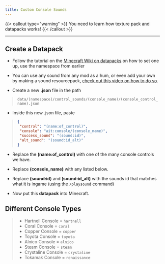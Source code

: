 ```yaml
---
title: Custom Console Sounds
---
```


{{< callout type="warning" >}}
  You need to learn how texture pack and datapacks works!
{{< /callout >}}

---

## Create a Datapack
- Follow the tutorial on the [Minecraft Wiki on datapacks](https://minecraft.wiki/w/Data_pack) on how to set one up, use the namespace from earlier

- You can use any sound from any mod as a hum, or even add your own by making a sound resourcepack, [check out this video on how to do so](https://youtu.be/igZQdEoxcQk?si=nlVLIUNUJxXHxu2u).

- Create a new **.json** file in the path

> `data/(namespace)/control_sounds/(console_name)/(console_control_name).json`

- Inside this new .json file, paste

> ```json
>{
>  "control": "(name:of_control)",
>  "console": "ait:console/(console_name)",
>  "success_sound": "(sound:id)",
>  "alt_sound": "(sound:id_alt)"
>}
> ```

- Replace the **(name:of_control)** with one of the many console controls we have.

- Replace **(console_name)** with any listed below.

- Replace **(sound:id)** and **(sound:id_alt)** with the sounds id that matches what it is ingame (using the `/playsound` command)

- Now put this **datapack** into Minecraft.


## Different Console Types
> - Hartnell Console = `hartnell`
> - Coral Console = `coral`
> - Copper Console = `copper`
> - Toyota Console = `toyota`
> - Alnico Console = `alnico`
> - Steam Console = `steam`
> - Crystaline Console = `crystaline`
> - Tokamak Console = `renaissance`